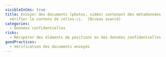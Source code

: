 ```yaml
---
visibleInCms: true
title: Envoyer des documents (photos, vidéo) contenant des métadonnées sans
  vérifier le contenu de celles-ci.  (Niveau avancé)
categories:
  - Données confidentielles
risks:
  - Récupérer des éléments de positions ou des données confidentielles.
goodPractices:
  - Vérification des documents envoyés
---
```

